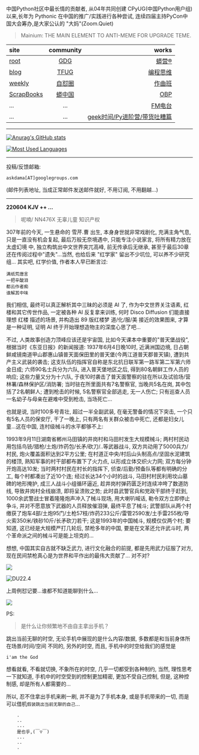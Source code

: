 中国Python社区中最长情的贡献者, 从04年共同创建 CPyUG(中国Python用户组)以来,长年为 Pythonic 在中国的推广/实践进行各种尝试, 连续四届主持PyCon中国大会筹办,是大家公认的 "大妈"(Zoom.Quiet)

> Mainium: THE MAIN ELEMENT TO ANTI-MEME FOR UPGRADE TEME.

| site | community | works |
| :-----| :----: | ----: |
| [root](http://zoomquiet.io/) | [GDG](https://blog.zhgdg.org/) | [蟒营®](https://doc.101.camp/) |
| [blog](https://blog.zoomquiet.io/pages/zoomquiet.html) | [TFUG](http://zh.tfug.world/) | [编程思维](https://py.101.camp/) |
| [weekly](http://weekly.pychina.org/) | [自怼圈](https://du.101.camp/) | [作曲班](https://mu.101.camp/) |
| [ScrapBooks](https://zoomquiet.io/collection.html) | [蟒中国](https://pychina.org/) | [OBP](https://zoomquiet.io/obp/index.html) |
| ... | ... | [FM电台](https://fm.101.camp/) |
| ... | ... | [geek时间/Py进阶营/带货吐糟篇](https://fm.101.camp/2020/geek2py-dama.html) |

-----------------------------------------

[![Anurag's GitHub stats](https://github-readme-stats.vercel.app/api?username=zoomquiet&show_icons=true&count_private=true&include_all_commits=true&layout=compact&theme=panda)](https://blog.zoomquiet.io)

[![Most Used Languages](https://github-readme-stats.vercel.app/api/top-langs/?username=zoomquiet&theme=panda&layout=compact&show_icons=true&hide=javascript,html,php,Smarty,XSLT,TeX,C++,CSS)](https://zoomquiet.io)

-----------------------------------------

投稿/反馈邮箱:

    askdama[AT]googlegroups.com

(邮件列表地址, 
当成正常邮件发送邮件就好, 不用订阅, 不用翻越...)


-----------------------------------------
**220604 KJV ++ ...**


> 呢喃/ NN476X 无辜儿童 知识产权



307年前的今天, 一生悬命的 雪芹.曹 出生, 本身身世就非常戏剧化, 充满主角气息, 只是一直没有机会复起, 最后万般无奈境遇中, 只能专注小说家言, 将所有精力放在 太虚幻境 中, 独立构筑出中文世界突兀高峰, 前无传承后无继承, 甚至于最后30章还在传阅过程中"遗失"...当然, 也给后来 "红学家" 留出不少坑位, 可以养不少研究组...
其实吧, 红学价值, 作者本人早已断言过:

    满纸荒唐言
    一把辛酸泪
    都云作者痴
    谁解其中味

我们相信, 最终可以真正解析其中三昧的必须是 AI 了, 作为中文世界关注语素, 红楼和其它传世作品, 一定被各种 AI 反复拿来训练, 何时 Disco Diffusion 们能直接理想 红楼 描述的场景, 并构造出 89 版红楼梦 道/化/服/美 接近的效果图来, 才算是一种证明, 证明 AI 终于开始理想造物主的深度心思了吧...

不过, 人类故事创造力顶峰应该还是宇宙国, 比如今天课本中重要的"普天堡战役", 根据当时《东亚日报》的新闻报道:
1937年6月4日晚10时, 近满洲国边境, 日占朝鲜咸镜南道甲山郡惠山镇普天面保田里的普天堡(今两江道普天郡普天镇), 遭到共产主义武装的袭击; 这支队伍的指挥官自称是东北抗日联军第一路军第二军第六师金日成; 六师90名士兵分为六队, 进入普天堡地区之后, 得到80名朝鲜工作人员的响应; 这些力量又分为十六队, 于夜10时袭击了普天面警察的驻在所以及试验场/营林署/森林保护区/消防署; 当时驻在所里面共有7名警察官, 当晚共5名在岗, 其中包括了2名朝鲜人; 遭到枪击的时候, 5名警察官全部逃走, 无一人伤亡; 只有巡查人员一名幼子与母亲在避难中受到枪击, 当场死亡...

也就是说, 当时100多号青壮, 超过一半全副武装, 在毫无警备的情况下突击, 一个只有5名人员的保安厅, 干了一晚上, 只有两名有关群众被击中死亡, 还都是妇女儿童...这在中国, 连村级械斗的水平都够不上:

1993年9月11日湖南省郴州马田镇的井岗村和马田村发生大规模械斗; 两村村民动用包括鸟铳/猎枪/土炮/炸药包/长矛/砍刀/..等武器战斗, 双方共动用了5000兵力/村民, 炮火覆盖面积达到2平方公里; 在村道正中央/村后山头制高点/坚固水泥建筑的楼顶, 熟知军事的村干部都布置下了火力点, 以形成立体交织火力网; 双方每分钟开炮高达10发; 当时两村村民在村长的指挥下, 侦查/后勤/预备队等都有明确的分工, 每个村都凑出了近10个连; 经过长达34个小时的战斗, 马田村村民利用坟山墓碑的地形掩护, 成三人战斗小组循环逼近, 趁井岗村弹药匮乏时连续冲垮了数道防线, 导致井岗村全线崩溃, 即将呈溃败之势; 此时县武警官兵和党政干部终于赶到, 1000余武警战士冒着隆隆炮声冲入了械斗现场, 用大喇叭喊话, 勒令双方立即停止争斗, 并对不愿意放下武器的人员释放催泪弹, 最终平息了械斗; 武警部队从两个村缴获了炮车4部/土炮95门/土枪57枝/炸药233公斤/雷管2590发/土手雷255枚/导火索350米/铁砂10斤/长矛砍刀若干; 这是1993年的中国械斗, 规模仅仅两个村;
要知道, 这已经是大规模严打几轮后, 禁枪多年的中国, 要是在文革还允许武斗时, 两个革命派之间的械斗可是能上坦克的...

想想, 中国其实自古就不缺乏武力, 进行文化融合的前提, 都是先用武力征服了对方, 现在民间禁枪真心是为世界和平作出的最伟大贡献了...
对不对?


![](https://ipic.zoomquiet.top/2022-06-02-zq42-today-card-2206.004.jpeg)



![DU22.4](https://ipic.zoomquiet.top/2022-04-30-220430DU6y_zip.jpg!/fw/420)

上周例怼记要...谁都不知道能聊到什么...


![](https://ipic.zoomquiet.top/2022-05-31-220528%E5%8E%86%E6%80%BC%E5%9B%9E%E9%97%AA.jpg)






PS:
> 是什么让你频繁地不由自主拿出手机？

跳出当前无聊的时空,
无论手机中展现的是什么内容/数据,
多数都是和当前身体所在场景/时间/空间 不同的,
另外的时空,
而且, 手机中的时空给我们的感觉是

    i'am the God

想看就看, 不看就切换,
不象所在的时空, 几乎一切都受到各种制约,
当然,
理性思考一下就知道,
手机中的时空受到的控制更加精密, 更加不受自己控制,
但是, 这种控制感,
却是所有人都需要的...

所以, 
忍不住拿出手机来刷一刷,
并不是为了手机本身, 或是手机带来的一切,
而是可以借机`假装跳出当前无聊的自己`...



```
    .
    ..
    ...
    是也乎,(￣▽￣)
    ...
    ..
    .
```



